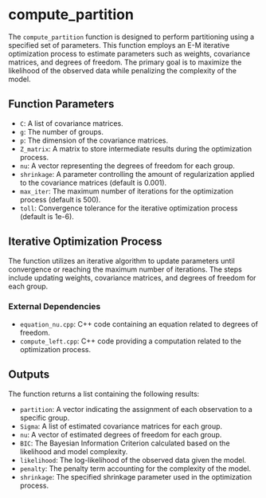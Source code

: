 # compute_partition
The `compute_partition` function is designed to perform partitioning using a specified set of parameters. This function employs an E-M iterative optimization process to estimate parameters such as weights, covariance matrices, and degrees of freedom. The primary goal is to maximize the likelihood of the observed data while penalizing the complexity of the model.

## Function Parameters

- `C`: A list of covariance matrices.
- `g`: The number of groups.
- `p`: The dimension of the covariance matrices.
- `Z_matrix`: A matrix to store intermediate results during the optimization process.
- `nu`: A vector representing the degrees of freedom for each group.
- `shrinkage`: A parameter controlling the amount of regularization applied to the covariance matrices (default is 0.001).
- `max_iter`: The maximum number of iterations for the optimization process (default is 500).
- `toll`: Convergence tolerance for the iterative optimization process (default is 1e-6).

## Iterative Optimization Process

The function utilizes an iterative algorithm to update parameters until convergence or reaching the maximum number of iterations. The steps include updating weights, covariance matrices, and degrees of freedom for each group.

### External Dependencies

- `equation_nu.cpp`: C++ code containing an equation related to degrees of freedom.
- `compute_left.cpp`: C++ code providing a computation related to the optimization process.

## Outputs

The function returns a list containing the following results:

- `partition`: A vector indicating the assignment of each observation to a specific group.
- `Sigma`: A list of estimated covariance matrices for each group.
- `nu`: A vector of estimated degrees of freedom for each group.
- `BIC`: The Bayesian Information Criterion calculated based on the likelihood and model complexity.
- `likelihood`: The log-likelihood of the observed data given the model.
- `penalty`: The penalty term accounting for the complexity of the model.
- `shrinkage`: The specified shrinkage parameter used in the optimization process.

